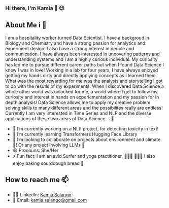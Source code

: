 ### Hi there, I'm Kamia 👋 😊 

## About Me ℹ️ 🌟
I am a hospitality worker turned Data Scientist. I have a backgroud in Biology and Chemistry and have a strong passion for analytics and 
experiment design. I also have a strong interest in people and communication. I have always been interested in uncovering patterns and understanding
systems and I am a highly curious individual. My curiosity has led me to pursue different career paths but when I found Data Science I knew I was in love!
Working in a lab for four years, I have always enjoyed getting my hands dirty and directly applying concepts as I learned them. What was the most rewarding
for me was the analysis and storytelling I got to do with the resutls of my experiments. When I discovered Data Science a whole other world was unlocked 
for me, a world where I get to follow my curiosity and interest in hands on experiementation and my passion for in depth analysis! Data Science allows 
me to apply my creative problem solving skills to many different areas and the possibilites really are endless! Currently I am very interested in 
Time Series and NLP and the diverse applications of these two areas of Data Science. 💡🚀



- 🔭 I’m currently working on a NLP project, for detecting toxicity in text! 
- 🌱 I’m currently learning Transformers Hugging Face Library
- 👯 I’m looking to collaborate on projects about environment and climate 🌊! Or any project involving LLMs 🤖 
- 😄 Pronouns: She/Her
- ⚡ Fun fact: I am an avid Surfer and yoga practitioner, 🏄🏽‍♀️ 🧘🏽‍♀️ I also enjoy baking sourddough bread 🥖

## How to reach me 📫

- 👩🏽 LinkedIn: [Kamia Salango](www.linkedin.com/in/kamia-salango)
- 📩 Email: kamia.salango@gmail.com

<!--
**ksalango/ksalango** is a ✨ _special_ ✨ repository because its `README.md` (this file) appears on your GitHub profile.


